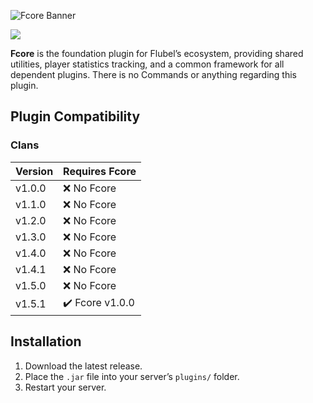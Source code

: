 ![Fcore Banner](https://firebasestorage.googleapis.com/v0/b/flubel-a1b4b.appspot.com/o/FlubelEDG%2FFlubel%20(1).png?alt=media&token=898c4251-a12e-4f8d-8dda-0d8f6dd774b8)

![](https://img.shields.io/github/actions/workflow/status/Flubel/Fcore/maven.yml?branch=master&style=for-the-badge&color=ff5555)


**Fcore** is the foundation plugin for Flubel’s ecosystem, providing shared utilities, player statistics tracking, and a common framework for all dependent plugins.
There is no Commands or anything regarding this plugin.

## Plugin Compatibility

### Clans
| Version | Requires Fcore  |
|---------|-----------------|
| v1.0.0  | ❌ No Fcore      |
| v1.1.0  | ❌ No Fcore      |
| v1.2.0  | ❌ No Fcore      |
| v1.3.0  | ❌ No Fcore      |
| v1.4.0  | ❌ No Fcore      |
| v1.4.1  | ❌ No Fcore      |
| v1.5.0  | ❌ No Fcore |
| v1.5.1  | ✔️ Fcore v1.0.0 |


## Installation
1. Download the latest release.
2. Place the `.jar` file into your server’s `plugins/` folder.
3. Restart your server.

